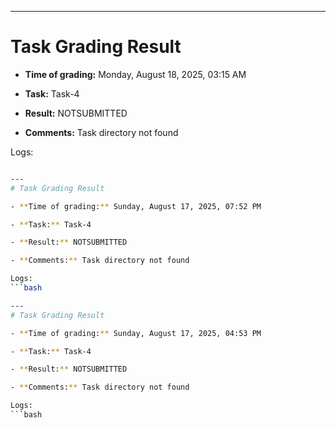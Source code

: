 
---
# Task Grading Result

- **Time of grading:** Monday, August 18, 2025, 03:15 AM

- **Task:** Task-4

- **Result:** NOTSUBMITTED

- **Comments:** Task directory not found

Logs:
```bash

---
# Task Grading Result

- **Time of grading:** Sunday, August 17, 2025, 07:52 PM

- **Task:** Task-4

- **Result:** NOTSUBMITTED

- **Comments:** Task directory not found

Logs:
```bash

---
# Task Grading Result

- **Time of grading:** Sunday, August 17, 2025, 04:53 PM

- **Task:** Task-4

- **Result:** NOTSUBMITTED

- **Comments:** Task directory not found

Logs:
```bash
```
```
```

